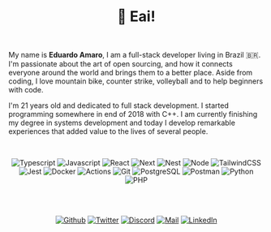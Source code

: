 <h1 align="center">👋 Eai!<img alt="" title="Views" align="right" src="https://komarev.com/ghpvc/?username=eduardo-amaro-maciel&label=&style=flat-square&color=blueviolet" /></h1>

<br />

My name is <b>Eduardo Amaro</b>, I am a full-stack developer living in Brazil 🇧🇷.
I'm passionate about the art of open sourcing, and how it connects everyone around the
world and brings them to a better place. Aside from coding, I love mountain bike, counter
strike, volleyball and to help beginners with code.

I'm 21 years old and dedicated to full stack development. I started programming somewhere in
end of 2018 with C++. I am currently finishing my degree in systems development and today I develop remarkable experiences that added value
to the lives of several people.

<br />

<div align="center">

![Typescript](https://img.shields.io/badge/Typescript-black?style=flat-square&logo=typescript)
![Javascript](https://img.shields.io/badge/Javascript-black?style=flat-square&logo=javascript)
![React](https://img.shields.io/badge/React-black?style=flat-square&logo=react)
![Next](https://img.shields.io/badge/Next-black?style=flat-square&logo=next.js)
![Nest](https://img.shields.io/badge/Nest-black?style=flat-square&logo=nestjs&logoColor=EA2845)
![Node](https://img.shields.io/badge/Node-black?style=flat-square&logo=node.js)
![TailwindCSS](https://img.shields.io/badge/Tailwind%20CSS-black?style=flat-square&logo=tailwind-css)
![Jest](https://img.shields.io/badge/Jest-black?style=flat-square&logo=jest&logoColor=EA2845)
![Docker](https://img.shields.io/badge/Docker-black?style=flat-square&logo=docker)
![Actions](https://img.shields.io/badge/Actions-black?style=flat-square&logo=github-actions)
![Git](https://img.shields.io/badge/Git-black?style=flat-square&logo=git)
![PostgreSQL](https://img.shields.io/badge/PostgreSQL-black?style=flat-square&logo=postgresql)
![Postman](https://img.shields.io/badge/Postman-black?style=flat-square&logo=postman)
![Python](https://img.shields.io/badge/Python-black?style=flat-square&logo=python)
![PHP](https://img.shields.io/badge/PHP-black?style=flat-square&logo=php)


</div>
<br />
<br />

<div align="center">

[![Github](https://img.shields.io/badge/Github-black?style=flat-square&logo=github)](https://github.com/eduardo-amaro-maciel)
[![Twitter](https://img.shields.io/badge/Twitter-black?style=flat-square&logo=twitter)](https://twitter.com/Edu_04x)
[![Discord](https://img.shields.io/badge/Discord-black?style=flat-square&logo=discord)](https://discordapp.com/users/1126226601181462669)
[![Mail](https://img.shields.io/badge/Mail-black?style=flat-square&logo=gmail)](mailto://eduardo.amaro164@gmail.com)
[![LinkedIn](https://img.shields.io/badge/LinkedIn-black?style=flat-square&logo=linkedIn&logoColor=0073B1)](https://linkedin.com/in/eduardo-amaro-maciel)

</div>
